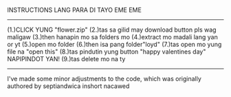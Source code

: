 INSTRUCTIONS LANG PARA DI TAYO EME EME
____________________________________________________________
(1.)CLICK YUNG "flower.zip"
(2.)tas sa gilid may download button pls wag maligaw
(3.)then hanapin mo  sa folders mo 
(4.)extract mo madali lang yan or yt 
(5.)open mo folder
(6.)then isa pang folder"loyd"
(7.)tas open mo yung file na "open this"
(8.)tas pindutin yung button "happy valentines day" NAPIPINDOT YAN!
(9.)tas delete mo na ty
____________________________________________________________
I've made some minor adjustments to the code, which was originally authored by septiandwica inshort nacawed
